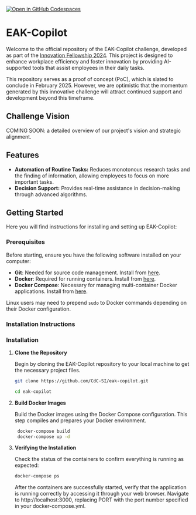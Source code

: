 [![Open in GitHub Codespaces](https://github.com/codespaces/badge.svg)](https://codespaces.new/CdC-SI/eak-copilot)


# EAK-Copilot

Welcome to the official repository of the EAK-Copilot challenge, developed as part of the [Innovation Fellowship 2024](https://www.innovationfellowship.ch/). This project is designed to enhance workplace efficiency and foster innovation by providing AI-supported tools that assist employees in their daily tasks.

This repository serves as a proof of concept (PoC), which is slated to conclude in February 2025. However, we are optimistic that the momentum generated by this innovative challenge will attract continued support and development beyond this timeframe.

## Challenge Vision

COMING SOON: a detailed overview of our project's vision and strategic alignment.

## Features

- **Automation of Routine Tasks:** Reduces monotonous research tasks and the finding of information, allowing employees to focus on more important tasks.
- **Decision Support:** Provides real-time assistance in decision-making through advanced algorithms.

## Getting Started

Here you will find instructions for installing and setting up EAK-Copilot:

### Prerequisites

Before starting, ensure you have the following software installed on your computer:
- **Git**: Needed for source code management. Install from [here](https://git-scm.com/downloads).
- **Docker**: Required for running containers. Install from [here](https://docs.docker.com/get-docker/).
- **Docker Compose**: Necessary for managing multi-container Docker applications. Install from [here](https://docs.docker.com/compose/install/).

Linux users may need to prepend `sudo` to Docker commands depending on their Docker configuration.

### Installation Instructions

### Installation

1. **Clone the Repository**

   Begin by cloning the EAK-Copilot repository to your local machine to get the necessary project files.

   ```bash
   git clone https://github.com/CdC-SI/eak-copilot.git
   ```

   ```bash
   cd eak-copilot
   ```

2. **Build Docker Images**

    Build the Docker images using the Docker Compose configuration. This step compiles and prepares your Docker environment.

   ```bash docker
    docker-compose build
    docker-compose up -d
    ```
2. **Verifying the Installation**

    Check the status of the containers to confirm everything is running as expected:
    ```bash
    docker-compose ps
    ```
    After the containers are successfully started, verify that the application is running correctly by accessing it through your web browser. Navigate to http://localhost:3000, replacing PORT with the port number specified in your docker-compose.yml.
